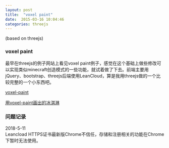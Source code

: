 ```yaml
---
layout: post
title:  "voxel paint"
date:  2015-03-16 10:04:46
categories: threejs
---
```

(based on threejs)

### voxel paint

最早在threejs的例子网站上看见voxel paint例子，感觉在这个基础上做些修改可以实现类似minecraft创造模式的一些功能，就试着做了下去。前端主要用jQuery、bootstrap、threejs后端使用LeanCloud，算是我用threejs做的一个比较完整的一个小东西吧。

[voxel-paint](http://gonster.github.io/helloThreeJS/voxel-paint)  

[用voxel-paint画出的冰淇淋](https://gonster.github.io/helloThreeJS/voxel-paint#54f3488fe4b063c495dfa6d5)

### 问题记录
  
2018-5-11  
Leancload HTTPS证书最新版Chrome不信任，存储和注册相关的功能在Chrome下暂时无法使用。








